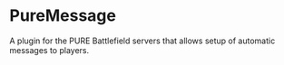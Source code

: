 PureMessage
===========

A plugin for the PURE Battlefield servers that allows setup of automatic messages to players.

